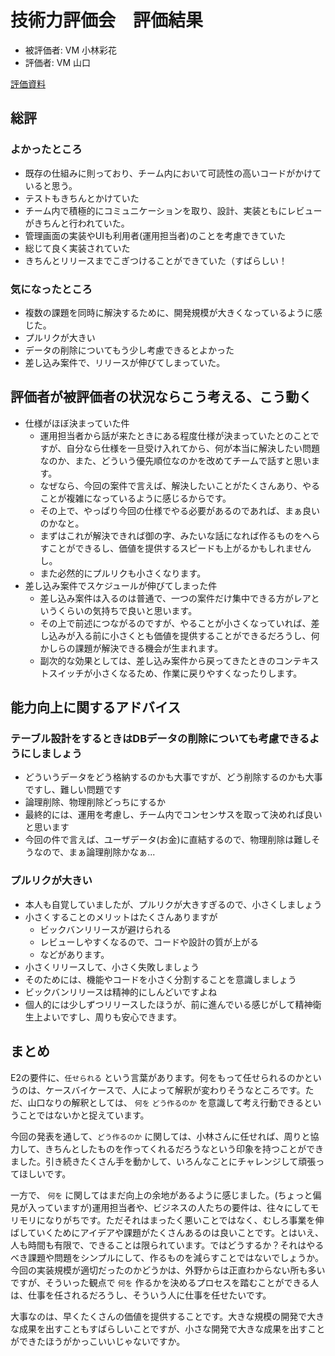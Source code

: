 # 技術力評価会　評価結果

* 被評価者: VM 小林彩花
* 評価者: VM 山口

[評価資料](https://github.com/voyagegroup/tech-assessment_2021/tree/main/2021-1st-half/vm_a-kobayashi)

## 総評

### よかったところ

* 既存の仕組みに則っており、チーム内において可読性の高いコードがかけていると思う。
* テストもきちんとかけていた
* チーム内で積極的にコミュニケーションを取り、設計、実装ともにレビューがきちんと行われていた。
* 管理画面の実装やUIも利用者(運用担当者)のことを考慮できていた
* 総じて良く実装されていた
* きちんとリリースまでこぎつけることができていた（すばらしい！

### 気になったところ

* 複数の課題を同時に解決するために、開発規模が大きくなっているように感じた。
* プルリクが大きい
* データの削除についてもう少し考慮できるとよかった
* 差し込み案件で、リリースが伸びてしまっていた。

## 評価者が被評価者の状況ならこう考える、こう動く

* 仕様がほぼ決まっていた件
    * 運用担当者から話が来たときにある程度仕様が決まっていたとのことですが、自分なら仕様を一旦受け入れてから、何が本当に解決したい問題なのか、また、どういう優先順位なのかを改めてチームで話すと思います。
    * なぜなら、今回の案件で言えば、解決したいことがたくさんあり、やることが複雑になっているように感じるからです。
    * その上で、やっぱり今回の仕様でやる必要があるのであれば、まぁ良いのかなと。
    * まずはこれが解決できれば御の字、みたいな話になれば作るものをへらすことができるし、価値を提供するスピードも上がるかもしれませんし。
    * また必然的にプルリクも小さくなります。
* 差し込み案件でスケジュールが伸びてしまった件
    * 差し込み案件は入るのは普通で、一つの案件だけ集中できる方がレアというくらいの気持ちで良いと思います。
    * その上で前述につながるのですが、やることが小さくなっていれば、差し込みが入る前に小さくとも価値を提供することができるだろうし、何かしらの課題が解決できる機会が生まれます。
    * 副次的な効果としては、差し込み案件から戻ってきたときのコンテキストスイッチが小さくなるため、作業に戻りやすくなったりします。

## 能力向上に関するアドバイス

### テーブル設計をするときはDBデータの削除についても考慮できるようにしましょう
 
* どういうデータをどう格納するのかも大事ですが、どう削除するのかも大事ですし、難しい問題です
* 論理削除、物理削除どっちにするか
* 最終的には、運用を考慮し、チーム内でコンセンサスを取って決めれば良いと思います
* 今回の件で言えば、ユーザデータ(お金)に直結するので、物理削除は難しそうなので、まぁ論理削除かなぁ...

### プルリクが大きい

* 本人も自覚していましたが、プルリクが大きすぎるので、小さくしましょう
* 小さくすることのメリットはたくさんありますが
    * ビックバンリリースが避けられる
    * レビューしやすくなるので、コードや設計の質が上がる
    * などがあります。
* 小さくリリースして、小さく失敗しましょう
* そのためには、機能やコードを小さく分割することを意識しましょう
* ビックバンリリースは精神的にしんどいですよね
* 個人的には少しずつリリースしたほうが、前に進んでいる感じがして精神衛生上よいですし、周りも安心できます。


## まとめ

E2の要件に、`任せられる` という言葉があります。何をもって任せられるのかというのは、ケースバイケースで、人によって解釈が変わりそうなところです。ただ、山口なりの解釈としては、 `何を` `どう作るのか` を意識して考え行動できるということではないかと捉えています。

今回の発表を通して、`どう作るのか` に関しては、小林さんに任せれば、周りと協力して、きちんとしたものを作ってくれるだろうなという印象を持つことができました。引き続きたくさん手を動かして、いろんなことにチャレンジして頑張ってほしいです。

一方で、 `何を` に関してはまだ向上の余地があるように感じました。(ちょっと偏見が入っていますが)運用担当者や、ビジネスの人たちの要件は、往々にしてモリモリになりがちです。ただそれはまったく悪いことではなく、むしろ事業を伸ばしていくためにアイデアや課題がたくさんあるのは良いことです。とはいえ、人も時間も有限で、できることは限られています。ではどうするか？それはやるべき課題や問題をシンプルにして、作るものを減らすことではないでしょうか。  
今回の実装規模が適切だったのかどうかは、外野からは正直わからない所も多いですが、そういった観点で `何を` 作るかを決めるプロセスを踏むことができる人は、仕事を任されるだろうし、そういう人に仕事を任せたいです。

大事なのは、早くたくさんの価値を提供することです。大きな規模の開発で大きな成果を出すこともすばらしいことですが、小さな開発で大きな成果を出すことができたほうがかっこいいじゃないですか。